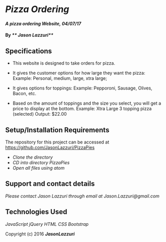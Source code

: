 # _Pizza Ordering_

#### _A pizza ordering Website, 04/07/17_

#### By _** Jason Lazzuri**_

## Specifications

* This website is designed to take orders for pizza.

* It gives the customer options for how large they want the pizza:
  Example: Personal, medium, large, xtra large;

* It gives options for toppings:
 Example: Pepporoni, Sausage, Olives, Bacon, etc.

* Based on the amount of toppings and the size you select, you will get a price to display at the bottom.
 Example: Xtra Large 3 topping pizza (selected)
 Output: $22.00

## Setup/Installation Requirements

The repository for this project can be accessed at https://github.com/JasonLazzuri/PizzaPies

* _Clone the directory_
* _CD into directory PizzaPies_
* _Open all files using atom_

## Support and contact details

_Please contact Jason Lazzuri through email at Jason.Lazzuri@gmail.com_

## Technologies Used

_JavaScript_
_jQuery_
_HTML_
_CSS_
_Bootstrap_

Copyright (c) 2016 **_JasonLazzuri_**
